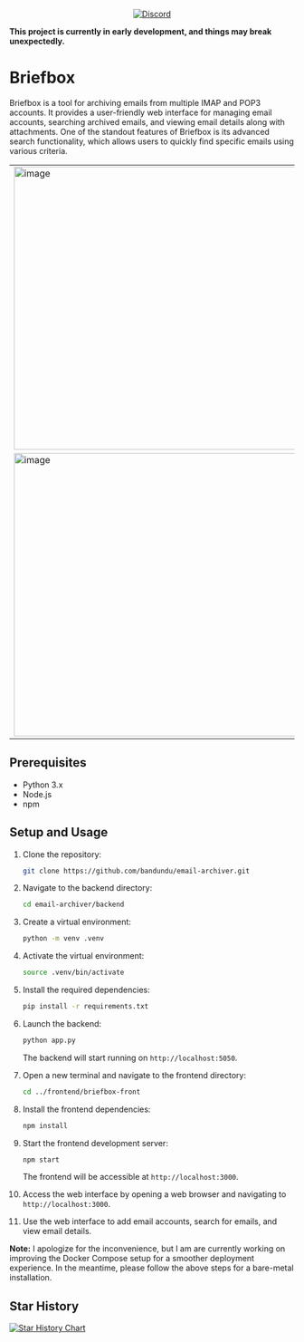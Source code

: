 <p align="center">
  <a href="https://discord.gg/your-invite-link">
    <img src="https://img.shields.io/discord/1236779067252936736?color=7289DA&label=Discord&logo=discord&logoColor=white&style=for-the-badge" alt="Discord">
  </a>
</p>

**This project is currently in early development, and things may break unexpectedly.**

# Briefbox

Briefbox is a tool for archiving emails from multiple IMAP and POP3 accounts. It provides a user-friendly web interface for managing email accounts, searching archived emails, and viewing email details along with attachments. One of the standout features of Briefbox is its advanced search functionality, which allows users to quickly find specific emails using various criteria.

<table>
  <tr>
    <td><img width="500" alt="image" src="https://github.com/bandundu/email-archiver/assets/41874924/c6775f3b-f1b8-41e5-9650-0278fd30a813"></td>
    <td><img width="500" alt="image" src="https://github.com/bandundu/email-archiver/assets/41874924/dcd67645-f809-45cc-8f01-b3574df20bbe"></td>
  </tr>
  <tr>
    <td><img width="500" alt="image" src="https://github.com/bandundu/email-archiver/assets/41874924/c8ff9719-3798-4ee8-a2ca-ac6992c6fca2"></td>
    <td><img width="500" alt="image" src="https://github.com/bandundu/email-archiver/assets/41874924/cabdef22-4f56-47e7-ace3-07c39e8416fc"></td>
  </tr>
</table>







## Prerequisites

- Python 3.x
- Node.js
- npm

## Setup and Usage

1. Clone the repository:

   ```bash
   git clone https://github.com/bandundu/email-archiver.git
   ```

2. Navigate to the backend directory:

   ```bash
   cd email-archiver/backend
   ```

3. Create a virtual environment:

   ```bash
   python -m venv .venv
   ```

4. Activate the virtual environment:

   ```bash
   source .venv/bin/activate
   ```

5. Install the required dependencies:

   ```bash
   pip install -r requirements.txt
   ```

6. Launch the backend:

   ```bash
   python app.py
   ```

   The backend will start running on `http://localhost:5050`.

7. Open a new terminal and navigate to the frontend directory:

   ```bash
   cd ../frontend/briefbox-front
   ```

8. Install the frontend dependencies:

   ```bash
   npm install
   ```

9. Start the frontend development server:

   ```bash
   npm start
   ```

   The frontend will be accessible at `http://localhost:3000`.

10. Access the web interface by opening a web browser and navigating to `http://localhost:3000`.

11. Use the web interface to add email accounts, search for emails, and view email details.

**Note:** I apologize for the inconvenience, but I am are currently working on improving the Docker Compose setup for a smoother deployment experience. In the meantime, please follow the above steps for a bare-metal installation.

<!-- 1. Create a `docker-compose.yml` file in a folder of your chosing with the following content:

```yaml
version: '3'

services:
  backend:
    # latest-arm for ARM devices like Raspberry Pi
    image: bandundu/briefbox-backend:latest
    ports:
      - "5050:5050"
    volumes:
      - ./:/app/data
    environment:
      - FLASK_ENV=development
      - FLASK_APP=app.py

  frontend:
    # latest-arm for ARM devices like Raspberry Pi
    image: bandundu/briefbox-frontend:latest
    ports:
      - "3000:3000"
    depends_on:
      - backend
```

> **Note:** For ARM devices like Raspberry Pi, use the `latest-arm` tag for both backend and frontend images.

2. Run the following command to start the containers:

```bash
docker-compose up
```

3. Access the web interface by opening a web browser and navigating to `http://localhost:3000`.

4. Use the web interface to add email accounts, search for emails, and view email details. -->

## Star History

[![Star History Chart](https://api.star-history.com/svg?repos=bandundu/email-archiver&type=Date)](https://star-history.com/#bandundu/email-archiver&Date)
